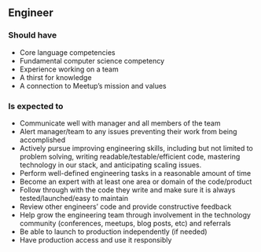 Engineer
--------

### Should have
* Core language competencies
* Fundamental computer science competency
* Experience working on a team
* A thirst for knowledge
* A connection to Meetup’s mission and values

### Is expected to
* Communicate well with manager and all members of the team
* Alert manager/team to any issues preventing their work from being accomplished
* Actively pursue improving engineering skills, including but not limited to problem solving, writing readable/testable/efficient code, mastering technology in our stack, and anticipating scaling issues.
* Perform well-defined engineering tasks in a reasonable amount of time
* Become an expert with at least one area or domain of the code/product
* Follow through with the code they write and make sure it is always tested/launched/easy to maintain
* Review other engineers’ code and provide constructive feedback
* Help grow the engineering team through involvement in the technology community (conferences, meetups, blog posts, etc) and referrals
* Be able to launch to production independently (if needed)
* Have production access and use it responsibly
